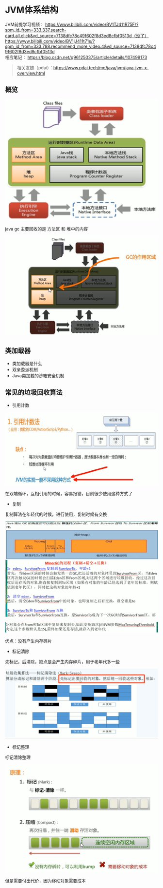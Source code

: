 # JVM体系结构

JVM前提学习视频：
https://www.bilibili.com/video/BV1TJ411R75F/?spm_id_from=333.337.search-card.all.click&vd_source=7138dfc78c49f602f8d3ed8cfbf0513d（没了）  
https://www.bilibili.com/video/BV1jJ411t71s/?spm_id_from=333.788.recommend_more_video.4&vd_source=7138dfc78c49f602f8d3ed8cfbf0513d    
相应笔记： https://blog.csdn.net/q961250375/article/details/107499173

> 相关友链（pdai）：https://www.pdai.tech/md/java/jvm/java-jvm-x-overview.html

## 概览

![image-20200318182540332](./images/image-20200318182540332.png)

java gc 主要回收的是 方法区 和 堆中的内容

![image-20200318184401133](./images/image-20200318184401133.png)

## 类加载器

- 类加载器是什么
- 双亲委派机制
- Java类加载的沙箱安全机制

## 常见的垃圾回收算法

- 引用计数

![image-20200318184508982](./images/image-20200318184508982.png)

在双端循环，互相引用的时候，容易报错，目前很少使用这种方式了



- 复制

复制算法在年轻代的时候，进行使用，复制时候有交换

![image-20200318184759295](./images/image-20200318184759295.png)

![image-20200318184820787](./images/image-20200318184820787.png)

优点：没有产生内存碎片



- 标记清除

先标记，后清除，缺点是会产生内存碎片，用于老年代多一些

![image-20200318184944878](./images/image-20200318184944878.png)



- 标记整理

标记清除整理

![image-20200318185100936](./images/image-20200318185100936.png)

但是需要付出代价，因为移动对象需要成本